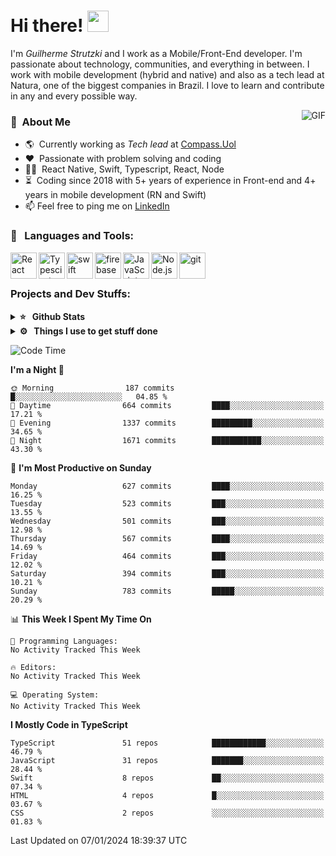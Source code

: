 # Hi there! <img src="https://github.com/TheDudeThatCode/TheDudeThatCode/blob/master/Assets/Hi.gif" width="34px" height="34px">

I'm _Guilherme Strutzki_ and I work as a Mobile/Front-End developer. I'm passionate about technology, communities, and everything in between. I work with mobile development (hybrid and native) and also as a tech lead at Natura, one of the biggest companies in Brazil. I love to learn and contribute in any and every possible way. 

<img align="right" alt="GIF" src="https://spotify-github-profile.vercel.app/api/view?uid=22gkdonhf4okms5x5dsdjx7sy&cover_image=true&theme=default&bar_color=09ff00&bar_color_cover=false"/>

### :space_invader: &nbsp;About Me
- :earth_americas:&nbsp; Currently working as _Tech lead_ at [Compass.Uol](https://compass.uol/en/home/)
- :heart: &nbsp;Passionate with problem solving and coding
- :technologist: &nbsp;React Native, Swift, Typescript, React, Node
- :hourglass_flowing_sand: &nbsp;Coding since 2018 with 5+ years of experience in Front-end and 4+ years in mobile development (RN and Swift)
- 📫  Feel free to ping me on [LinkedIn](https://www.linkedin.com/in/guilherme-strutzki/?locale=en_US)

### 🔨 &nbsp; Languages and Tools:
<a href="https://reactjs.org/" target="_blank"> <img align="left" alt="React" height ="42px" src="https://raw.githubusercontent.com/rahul-jha98/github_readme_icons/main/language_and_tools/square/react/react.svg"></a>
<a href="https://www.typescriptlang.org/" target="_blank"><img align="left" alt="Typescirpt" height ="42px" src="https://raw.githubusercontent.com/rahul-jha98/github_readme_icons/main/language_and_tools/square/typescript/typescript.svg"></a>
<a href="https://developer.apple.com/swift/" target="_blank"> <img align="left" src="https://raw.githubusercontent.com/rahul-jha98/github_readme_icons/main/language_and_tools/square/swift/swift.svg" alt="swift" height="42px"/> </a> 
<a href="https://firebase.google.com/" target="_blank"> <img align="left" src="https://raw.githubusercontent.com/rahul-jha98/github_readme_icons/main/language_and_tools/square/firebase/firebase.svg" alt="firebase" height ="42px"/> </a>
<a href="https://developer.mozilla.org/en-US/docs/Web/JavaScript" target="_blank"> <img align="left" alt="JavaScript" height ="42px"  src="https://raw.githubusercontent.com/rahul-jha98/github_readme_icons/main/language_and_tools/square/javascript/javascript.svg"> </a>
<a href="https://nodejs.org" target="_blank"><img align="left" alt="Node.js" height ="42px" src="https://raw.githubusercontent.com/rahul-jha98/github_readme_icons/main/language_and_tools/square/node/node.svg"></a>
<a href="https://git-scm.com/" target="_blank"> <img src="https://raw.githubusercontent.com/rahul-jha98/github_readme_icons/main/language_and_tools/square/git-scm/git-scm.svg" align="left" alt="git" height='42px'/> </a> </br></br>


### Projects and Dev Stuffs:

<details>	
  <summary><b>⭐ &nbsp; Github Stats</b></summary>
  <br />
  <img src="https://github-readme-stats.vercel.app/api?username=guistrutzki&show_icons=true&theme=tokyonight"/>
</details>
 
<details>	
  <br />
  <summary><b>⚙️ &nbsp; Things I use to get stuff done</b></summary>
  	<ul>
  	    <li><b>OS:</b> macOS Big Sur 11.2</li>
	    <li><b>Laptop: </b> MacBook Pro (i7, Mid 2014)</li>
  	    <li><b>Browser: </b> Chrome</li>
	    <li><b>Terminal: </b> ZSH: Oh My Zsh</li>
	    <li><b>Code Editor:</b> VScode, XCode and Android Studio</li>
	    <li><b>To Stay Updated:</b> Twitter, Youtube and Instagram.</li>
	</ul>	
</details>

<!--START_SECTION:waka-->
![Code Time](http://img.shields.io/badge/Code%20Time-1%2C423%20hrs%2033%20mins-blue)

**I'm a Night 🦉** 

```text
🌞 Morning                187 commits         █░░░░░░░░░░░░░░░░░░░░░░░░   04.85 % 
🌆 Daytime                664 commits         ████░░░░░░░░░░░░░░░░░░░░░   17.21 % 
🌃 Evening                1337 commits        █████████░░░░░░░░░░░░░░░░   34.65 % 
🌙 Night                  1671 commits        ███████████░░░░░░░░░░░░░░   43.30 % 
```
📅 **I'm Most Productive on Sunday** 

```text
Monday                   627 commits         ████░░░░░░░░░░░░░░░░░░░░░   16.25 % 
Tuesday                  523 commits         ███░░░░░░░░░░░░░░░░░░░░░░   13.55 % 
Wednesday                501 commits         ███░░░░░░░░░░░░░░░░░░░░░░   12.98 % 
Thursday                 567 commits         ████░░░░░░░░░░░░░░░░░░░░░   14.69 % 
Friday                   464 commits         ███░░░░░░░░░░░░░░░░░░░░░░   12.02 % 
Saturday                 394 commits         ███░░░░░░░░░░░░░░░░░░░░░░   10.21 % 
Sunday                   783 commits         █████░░░░░░░░░░░░░░░░░░░░   20.29 % 
```


📊 **This Week I Spent My Time On** 

```text
💬 Programming Languages: 
No Activity Tracked This Week

🔥 Editors: 
No Activity Tracked This Week

💻 Operating System: 
No Activity Tracked This Week
```

**I Mostly Code in TypeScript** 

```text
TypeScript               51 repos            ████████████░░░░░░░░░░░░░   46.79 % 
JavaScript               31 repos            ███████░░░░░░░░░░░░░░░░░░   28.44 % 
Swift                    8 repos             ██░░░░░░░░░░░░░░░░░░░░░░░   07.34 % 
HTML                     4 repos             █░░░░░░░░░░░░░░░░░░░░░░░░   03.67 % 
CSS                      2 repos             ░░░░░░░░░░░░░░░░░░░░░░░░░   01.83 % 
```




 Last Updated on 07/01/2024 18:39:37 UTC
<!--END_SECTION:waka-->
